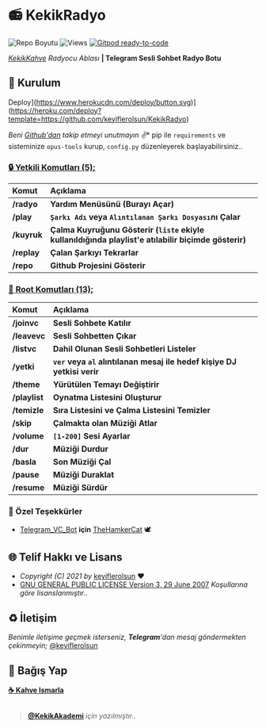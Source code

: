 # 📻 KekikRadyo

![Repo Boyutu](https://img.shields.io/github/repo-size/keyiflerolsun/KekikRadyo)
![Views](https://hits.seeyoufarm.com/api/count/incr/badge.svg?url=https://github.com/keyiflerolsun/KekikRadyo&title=Profile%20Views)
[![Gitpod ready-to-code](https://img.shields.io/badge/Gitpod-ready--to--code-blue?logo=gitpod)](https://gitpod.io/#https://github.com/keyiflerolsun/KekikRadyo)

*[KekikKahve](https://t.me/KekikKahve) Radyocu Ablası* **| Telegram Sesli Sohbet Radyo Botu**
## 🚀 Kurulum
Deploy](https://www.herokucdn.com/deploy/button.svg)](https://heroku.com/deploy?template=https://github.com/keyiflerolsun/KekikRadyo)

*Beni [Github'dan](https://github.com/derdomucis) takip etmeyi unutmayın ✌️**
pip ile `requirements` ve sisteminize `opus-tools` kurup, `config.py` düzenleyerek başlayabilirsiniz..

### <u>🔒 **Yetkili Komutları __(5)__;**</u>
Komut | Açıklama
:--- | :---
**/radyo**  | __Yardım Menüsünü (Burayı Açar)__
**/play**   | __`Şarkı Adı` veya `Alıntılanan Şarkı Dosyası`nı Çalar__
**/kuyruk** | __Çalma Kuyruğunu Gösterir (`liste` ekiyle kullanıldığında playlist'e atılabilir biçimde gösterir)__
**/replay** | __Çalan Şarkıyı Tekrarlar__
**/repo**   | __Github Projesini Gösterir__

### <u>🔑 **Root Komutları __(13)__;**</u>
Komut | Açıklama
:--- | :---
**/joinvc**   | __Sesli Sohbete Katılır__
**/leavevc**  | __Sesli Sohbetten Çıkar__
**/listvc**   | __Dahil Olunan Sesli Sohbetleri Listeler__
**/yetki**    | __`ver` veya `al` alıntılanan mesaj ile hedef kişiye DJ yetkisi verir__
**/theme**    | __Yürütülen Temayı Değiştirir__
**/playlist** | __Oynatma Listesini Oluşturur__
**/temizle**  | __Sıra Listesini ve Çalma Listesini Temizler__
**/skip**     | __Çalmakta olan Müziği Atlar__
**/volume**   | __`[1-200]` Sesi Ayarlar__
**/dur**      | __Müziği Durdur__
**/basla**    | __Son Müziği Çal__
**/pause**    | __Müziği Duraklat__
**/resume**   | __Müziği Sürdür__

### :green_heart: Özel Teşekkürler

* [Telegram_VC_Bot](https://github.com/TheHamkerCat/Telegram_VC_Bot) **için** [TheHamkerCat](https://github.com/TheHamkerCat) 🕊

## 🌐 Telif Hakkı ve Lisans

* *Copyright (C) 2021 by* [keyiflerolsun](https://github.com/keyiflerolsun) ❤️️
* [GNU GENERAL PUBLIC LICENSE Version 3, 29 June 2007](https://github.com/keyiflerolsun/KekikRadyo/blob/main/LICENSE) *Koşullarına göre lisanslanmıştır..*

## ♻️ İletişim

*Benimle iletişime geçmek isterseniz, **Telegram**'dan mesaj göndermekten çekinmeyin;* [@keyiflerolsun](https://t.me/keyiflerolsun)

## 💸 Bağış Yap

**[☕️ Kahve Ismarla](https://KekikAkademi.org/Kahve)**

##

> **[@KekikAkademi](https://t.me/KekikAkademi)** *için yazılmıştır..*
